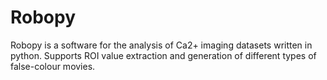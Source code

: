 # Robopy
Robopy is a software for the analysis of Ca2+ imaging datasets written in python. Supports ROI value extraction and generation of different types of false-colour movies. 
